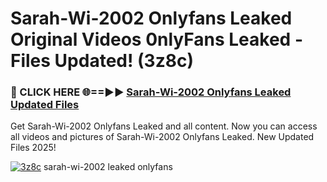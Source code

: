 # Sarah-Wi-2002 Onlyfans Leaked Original Videos 0nlyFans Leaked - Files Updated! (3z8c)

<h3>🔴 CLICK HERE 🌐==►► <a href="https://tinyurl.com/ms9xzufz" rel="nofollow">Sarah-Wi-2002 Onlyfans Leaked Updated Files</a></h3>

Get Sarah-Wi-2002 Onlyfans Leaked and all content. Now you can access all videos and pictures of Sarah-Wi-2002 Onlyfans Leaked. New Updated Files 2025!

[![3z8c](https://i.imgur.com/PQ7UWWw.gif)](https://tinyurl.com/ms9xzufz)
sarah-wi-2002 leaked onlyfans
